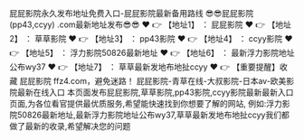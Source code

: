 屁屁影院永久发布地址免费入口-屁屁影院最新备用路线
😎😎屁屁影院 (pp43,ccyy) .com最新地址发布😎😎
❤️ 👉 【地址1】 ： 屁屁影院
❤️ 👉 【地址2】 ： 草草影院
❤️ 👉 【地址3】 ： pp43影院
❤️ 👉 【地址4】 ： ccyy影院
❤️ 👉 【地址5】 ： 浮力影院50826最新地址
❤️ 👉 【地址6】 ： 最新浮力影院地址公布wy37
❤️ 👉 【地址7】 ： 草草最新发地布地扯ccyy
❤️ 👉 【重要提醒】收藏 屁屁影院 ffz4.com，避免迷路！
屁屁影院-青草在线-大叔影院-日本av-欧美影院最新在线入口
本页面发布屁屁影院,草草影院,pp43影院,ccyy影院最新最新入口页面,为各位看官提供最优质服务,希望能快速找到你想要了解的网站, 例如:浮力影院50826最新地址,最新浮力影院地址公布wy37,草草最新发地布地扯ccyy我们都做了最新的收录,希望解决您的问题

